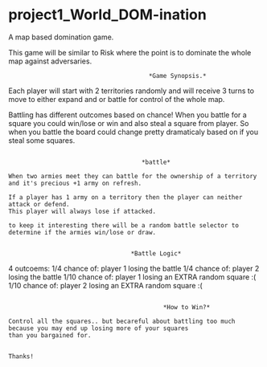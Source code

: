 # project1_World_DOM-ination
A map based domination game.


This game will be similar to Risk where the point is to dominate the whole map against adversaries. 


                                           *Game Synopsis.*
                                    
Each player will start with 2 territories randomly and will receive 3 turns to move to either expand
and or battle for control of the whole map.

Battling has different outcomes based on chance! When you battle for a square you could win/lose or win and also steal a square from player. So when you battle the board could change pretty dramaticaly based on if you steal some squares.

```

                                     *battle*

When two armies meet they can battle for the ownership of a territory and it's precious +1 army on refresh.

If a player has 1 army on a territory then the player can neither attack or defend.
This player will always lose if attacked.

to keep it interesting there will be a random battle selector to determine if the armies win/lose or draw.


                                  *Battle Logic*
```
4 outcoems:
  1/4 chance of: player 1 losing the battle
  1/4  chance of: player 2 losing the battle
  1/10 chance of: player 1 losing an EXTRA random square :(
  1/10 chance of: player 2 losing an EXTRA random square :(
```

                                           *How to Win?*

Control all the squares.. but becareful about battling too much because you may end up losing more of your squares
than you bargained for.


Thanks!

